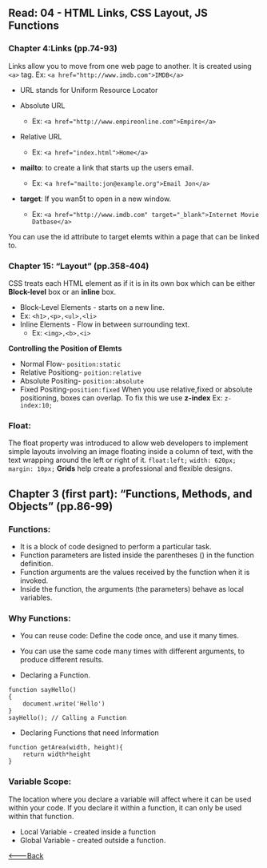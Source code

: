 ## Read: 04 - HTML Links, CSS Layout, JS Functions
### Chapter 4:Links (pp.74-93)

Links allow you to move from one web page to another. It is created using `<a>` tag.
Ex: `<a href="http://www.imdb.com">IMDB</a>`
* URL stands for Uniform Resource Locator
* Absolute URL 
   * Ex: `<a href="http://www.empireonline.com">Empire</a>`
* Relative URL
   * Ex: `<a href="index.html">Home</a>`

* **mailto**: to create a link that starts up the users email.     
  * Ex: <`a href="mailto:jon@example.org">Email Jon</a>`
* **target**: If you wan5t to open in a new window.
  * Ex: `<a href="http://www.imdb.com" target="_blank">Internet Movie Datbase</a>`

You can use the id attribute to target elemts within a page that can be linked to.

### Chapter 15: “Layout” (pp.358-404)

CSS treats each HTML element as if it is in its own box which can be either **Block-level** box or an **inline** box.
* Block-Level Elements - starts on a new line.
 * Ex: `<h1>,<p>,<ul>,<li>`
* Inline Elements - Flow in between surrounding text.
  * Ex: `<img>,<b>,<i>`

**Controlling the Position of Elemts**
* Normal Flow- `position:static`
* Relative Positiong- `poition:relative` 
* Absolute Positing- `position:absolute`
* Fixed Positing-`position:fixed`
When you use relative,fixed or absolute positioning, boxes can overlap. To fix this we use **z-index**
 Ex: `z-index:10;`

### Float:
The float property was introduced to allow web developers to implement simple layouts involving an image floating inside a column of text, with the text wrapping around the left or right of it.
`float:left;`
`width: 620px;`
`margin: 10px;`
**Grids** help create a professional and flexible designs.

## Chapter 3 (first part): “Functions, Methods, and Objects” (pp.86-99)
### Functions:
* It is a block of code designed to perform a particular task.
* Function parameters are listed inside the parentheses () in the function definition.
* Function arguments are the values received by the function when it is invoked.
* Inside the function, the arguments (the parameters) behave as local variables.

### Why Functions:
* You can reuse code: Define the code once, and use it many times.
* You can use the same code many times with different arguments, to produce different results.

* Declaring a Function.
```
function sayHello()
{
    document.write('Hello') 
}
sayHello(); // Calling a Function
```
* Declaring Functions that need Information
```
function getArea(width, height){
    return width*height
}
```
### Variable Scope:
The location where you declare a variable will affect where it can be used within your code. If you declare it within a function, it can only be used within that function.
* Local Variable - created inside a function
* Global Variable - created outside a function.


[<---Back](README.md)